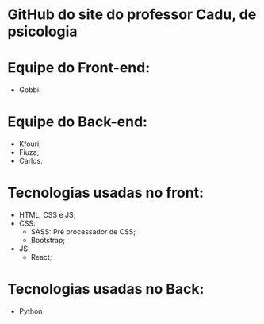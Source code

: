 # GitHub do site do professor Cadu, de psicologia

# Equipe do Front-end:
- Gobbi.

# Equipe do Back-end:
- Kfouri;
- Fiuza;
- Carlos.

# Tecnologias usadas no front:
- HTML, CSS e JS;
- CSS:
  - SASS: Pré processador de CSS;
  - Bootstrap;
- JS: 
  - React;

# Tecnologias usadas no Back:
- Python
